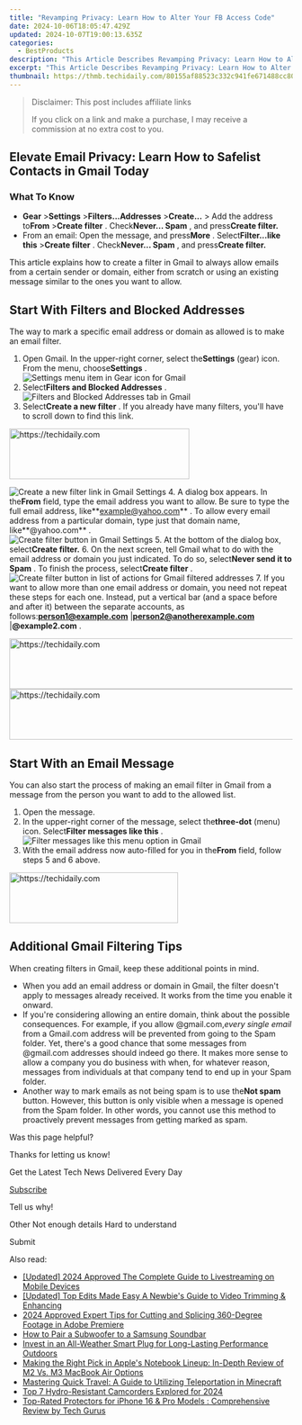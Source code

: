 ```yaml
---
title: "Revamping Privacy: Learn How to Alter Your FB Access Code"
date: 2024-10-06T18:05:47.429Z
updated: 2024-10-07T19:00:13.635Z
categories:
  - BestProducts
description: "This Article Describes Revamping Privacy: Learn How to Alter Your FB Access Code"
excerpt: "This Article Describes Revamping Privacy: Learn How to Alter Your FB Access Code"
thumbnail: https://thmb.techidaily.com/80155af88523c332c941fe671488cc80343c6425da9b3fc724c8ee058b2d4ab5.jpg
---
```


>  Disclaimer: This post includes affiliate links
>
>  If you click on a link and make a purchase, I may receive a commission at no extra cost to you.
>

## Elevate Email Privacy: Learn How to Safelist Contacts in Gmail Today
### What To Know

* **Gear** \>**Settings** \>**Filters...Addresses** \>**Create...** \> Add the address to**From** \>**Create filter** . Check**Never... Spam** , and press**Create filter.**
* From an email: Open the message, and press**More** . Select**Filter...like this** \>**Create filter** . Check**Never... Spam** , and press**Create filter.**

 This article explains how to create a filter in Gmail to always allow emails from a certain sender or domain, either from scratch or using an existing message similar to the ones you want to allow.

## Start With Filters and Blocked Addresses

 The way to mark a specific email address or domain as allowed is to make an email filter.

1. Open Gmail. In the upper-right corner, select the**Settings** (gear) icon. From the menu, choose**Settings** .  
![Settings menu item in Gear icon for Gmail](https://www.lifewire.com/thmb/WlAG3HUR1Wh7gcE0q5RvutAP2pk=/1500x0/filters:no_upscale():max_bytes(150000):strip_icc():format(webp)/001_how-to-whitelist-a-sender-or-domain-in-gmail-1172106-5c2faa8246e0fb0001171827.jpg)
2. Select**Filters and Blocked Addresses** .  
![Filters and Blocked Addresses tab in Gmail](https://www.lifewire.com/thmb/_9xw1NUAlMHL7bAlPahggss4cK8=/1500x0/filters:no_upscale():max_bytes(150000):strip_icc():format(webp)/002_how-to-whitelist-a-sender-or-domain-in-gmail-1172106-5c2faaa046e0fb0001ebdc0d.jpg)
3. Select**Create a new filter** . If you already have many filters, you'll have to scroll down to find this link.  

<!-- affiliate ads begin -->
<a href="https://aligracehair.sjv.io/c/5597632/2135357/19272" target="_top" id="2135357">
  <img src="//a.impactradius-go.com/display-ad/19272-2135357" border="0" alt="https://techidaily.com" width="320" height="90"/>
</a>
<img height="0" width="0" src="https://aligracehair.sjv.io/i/5597632/2135357/19272" style="position:absolute;visibility:hidden;" border="0" />
<!-- affiliate ads end -->

![Create a new filter link in Gmail Settings](https://www.lifewire.com/thmb/Z8V002m1EnNEr2YpSfPZ7gQVu08=/1500x0/filters:no_upscale():max_bytes(150000):strip_icc():format(webp)/003_how-to-whitelist-a-sender-or-domain-in-gmail-1172106-5c2faab746e0fb0001684468.jpg)
4. A dialog box appears. In the**From** field, type the email address you want to allow. Be sure to type the full email address, like**<example@yahoo.com>** . To allow every email address from a particular domain, type just that domain name, like**@yahoo.com** .  
![Create filter button in Gmail Settings](https://www.lifewire.com/thmb/29dJifNpYRnjrjyXfT4lLR8fBlg=/1500x0/filters:no_upscale():max_bytes(150000):strip_icc():format(webp)/004_how-to-whitelist-a-sender-or-domain-in-gmail-1172106-5c2faad846e0fb0001d3e73e.jpg)
5. At the bottom of the dialog box, select**Create filter.**
6. On the next screen, tell Gmail what to do with the email address or domain you just indicated. To do so, select**Never send it to Spam** . To finish the process, select**Create filter** .  
![Create filter button in list of actions for Gmail filtered addresses](https://www.lifewire.com/thmb/VEgNOcD2Fld-QtjqcJqPPJfqPmc=/1500x0/filters:no_upscale():max_bytes(150000):strip_icc():format(webp)/005_how-to-whitelist-a-sender-or-domain-in-gmail-1172106-5c2fab2dc9e77c0001125823.jpg)
7. If you want to allow more than one email address or domain, you need not repeat these steps for each one. Instead, put a vertical bar (and a space before and after it) between the separate accounts, as follows:**<person1@example.com>** |**<person2@anotherexample.com>** |**@example2.com** .

<!-- affiliate ads begin -->
<a href="https://aligracehair.sjv.io/c/5597632/1975841/19272" target="_top" id="1975841">
  <img src="//a.impactradius-go.com/display-ad/19272-1975841" border="0" alt="https://techidaily.com" width="728" height="90"/>
</a>
<img height="0" width="0" src="https://aligracehair.sjv.io/i/5597632/1975841/19272" style="position:absolute;visibility:hidden;" border="0" />
<!-- affiliate ads end -->

<!-- affiliate ads begin -->
<a href="https://appsumo.8odi.net/c/5597632/2100527/7443" target="_top" id="2100527">
  <img src="//a.impactradius-go.com/display-ad/7443-2100527" border="0" alt="https://techidaily.com" width="728" height="90"/>
</a>
<img height="0" width="0" src="https://appsumo.8odi.net/i/5597632/2100527/7443" style="position:absolute;visibility:hidden;" border="0" />
<!-- affiliate ads end -->

## Start With an Email Message

 You can also start the process of making an email filter in Gmail from a message from the person you want to add to the allowed list.

1. Open the message.
2. In the upper-right corner of the message, select the**three-dot** (menu) icon. Select**Filter messages like this** .  
![Filter messages like this menu option in Gmail](https://www.lifewire.com/thmb/8uMlTsSswTb_qf_FGt5Ph6hiALg=/1500x0/filters:no_upscale():max_bytes(150000):strip_icc():format(webp)/006_how-to-whitelist-a-sender-or-domain-in-gmail-1172106-5c2faa5f46e0fb0001ebcc4f.jpg)
3. With the email address now auto-filled for you in the**From** field, follow steps 5 and 6 above.

<!-- affiliate ads begin -->
<a href="https://wigfever.sjv.io/c/5597632/1995803/22899" target="_top" id="1995803">
  <img src="//a.impactradius-go.com/display-ad/22899-1995803" border="0" alt="https://techidaily.com" width="300" height="90"/>
</a>
<img height="0" width="0" src="https://wigfever.sjv.io/i/5597632/1995803/22899" style="position:absolute;visibility:hidden;" border="0" />
<!-- affiliate ads end -->

## Additional Gmail Filtering Tips

 When creating filters in Gmail, keep these additional points in mind.

* When you add an email address or domain in Gmail, the filter doesn't apply to messages already received. It works from the time you enable it onward.
* If you're considering allowing an entire domain, think about the possible consequences. For example, if you allow @gmail.com,_every single email_ from a Gmail.com address will be prevented from going to the Spam folder. Yet, there's a good chance that some messages from @gmail.com addresses should indeed go there. It makes more sense to allow a company you do business with when, for whatever reason, messages from individuals at that company tend to end up in your Spam folder.
* Another way to mark emails as not being spam is to use the**Not spam** button. However, this button is only visible when a message is opened from the Spam folder. In other words, you cannot use this method to proactively prevent messages from getting marked as spam.

Was this page helpful?

Thanks for letting us know!

 Get the Latest Tech News Delivered Every Day

[Subscribe](https://www.lifewire.com/#)

Tell us why!

 Other  Not enough details  Hard to understand

 Submit

<ins class="adsbygoogle"
     style="display:block"
     data-ad-format="autorelaxed"
     data-ad-client="ca-pub-7571918770474297"
     data-ad-slot="1223367746"></ins>

<ins class="adsbygoogle"
     style="display:block"
     data-ad-client="ca-pub-7571918770474297"
     data-ad-slot="8358498916"
     data-ad-format="auto"
     data-full-width-responsive="true"></ins>

<span class="atpl-alsoreadstyle">Also read:</span>
<div><ul>
<li><a href="https://article-helps.techidaily.com/updated-2024-approved-the-complete-guide-to-livestreaming-on-mobile-devices/"><u>[Updated] 2024 Approved The Complete Guide to Livestreaming on Mobile Devices</u></a></li>
<li><a href="https://youtube-lab.techidaily.com/ed-top-edits-made-easy-a-newbies-guide-to-video-trimming-and-enhancing/"><u>[Updated] Top Edits Made Easy A Newbie's Guide to Video Trimming & Enhancing</u></a></li>
<li><a href="https://some-techniques.techidaily.com/2024-approved-expert-tips-for-cutting-and-splicing-360-degree-footage-in-adobe-premiere/"><u>2024 Approved Expert Tips for Cutting and Splicing 360-Degree Footage in Adobe Premiere</u></a></li>
<li><a href="https://tech-renaissance.techidaily.com/how-to-pair-a-subwoofer-to-a-samsung-soundbar/"><u>How to Pair a Subwoofer to a Samsung Soundbar</u></a></li>
<li><a href="https://hardware-updates.techidaily.com/invest-in-an-all-weather-smart-plug-for-long-lasting-performance-outdoors/"><u>Invest in an All-Weather Smart Plug for Long-Lasting Performance Outdoors</u></a></li>
<li><a href="https://tech-renaissance.techidaily.com/making-the-right-pick-in-apples-notebook-lineup-in-depth-review-of-m2-vs-m3-macbook-air-options/"><u>Making the Right Pick in Apple's Notebook Lineup: In-Depth Review of M2 Vs. M3 MacBook Air Options</u></a></li>
<li><a href="https://tech-renaissance.techidaily.com/mastering-quick-travel-a-guide-to-utilizing-teleportation-in-minecraft/"><u>Mastering Quick Travel: A Guide to Utilizing Teleportation in Minecraft</u></a></li>
<li><a href="https://article-knowledge.techidaily.com/top-7-hydro-resistant-camcorders-explored-for-2024/"><u>Top 7 Hydro-Resistant Camcorders Explored for 2024</u></a></li>
<li><a href="https://tech-renaissance.techidaily.com/top-rated-protectors-for-iphone-16-and-pro-models-comprehensive-review-by-tech-gurus/"><u>Top-Rated Protectors for iPhone 16 & Pro Models : Comprehensive Review by Tech Gurus</u></a></li>
</ul></div>

